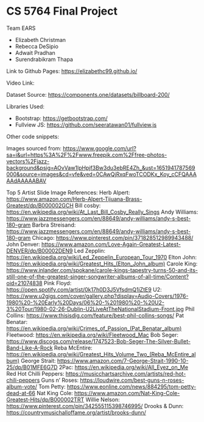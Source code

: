 # CS 5764 Final Project
Team EARS
* Elizabeth Christman
* Rebecca DeSipio
* Adwait Pradhan
* Surendrabikram Thapa

Link to Github Pages: https://elizabethc99.github.io/

Video Link: 

Dataset Source: https://components.one/datasets/billboard-200/

Libraries Used:
* Bootstrap: https://getbootstrap.com/
* Fullview JS: https://github.com/seeratawan01/fullview.js

Other code snippets: 


Images sourced from:
https://www.google.com/url?sa=i&url=https%3A%2F%2Fwww.freepik.com%2Ffree-photos-vectors%2Fjazz-background&psig=AOvVaw1lpHpjf3Bw3du3ebRE4Zh_&ust=1651941787569000&source=images&cd=vfe&ved=0CAwQjRxqFwoTCODKx_Koy_cCFQAAAAAdAAAAABAV



Top 5 Artist Slide Image References:
Herb Alpert: https://www.amazon.com/Herb-Alpert-Tijuana-Brass-Greatest/dp/B000002GCH
Bill cosby: https://en.wikipedia.org/wiki/At_Last_Bill_Cosby_Really_Sings
Andy Williams: https://www.jazzmessengers.com/en/88649/andy-williams/andy-s-best-180-gram 
Barbra Streisand: https://www.jazzmessengers.com/en/88649/andy-williams/andy-s-best-180-gram
Chicago: https://www.pinterest.com/pin/371828512989943488/
John Denver: https://www.amazon.com/Love-Again-Greatest-Latest-DENVER/dp/B00002DEN9 
Led Zepplin: https://en.wikipedia.org/wiki/Led_Zeppelin_European_Tour_1970
Elton John: https://en.wikipedia.org/wiki/Greatest_Hits_(Elton_John_album) 
Carole King: https://www.inlander.com/spokane/carole-kings-tapestry-turns-50-and-its-still-one-of-the-greatest-singer-songwriter-albums-of-all-time/Content?oid=21074838 
Pink Floyd: https://open.spotify.com/artist/0k17h0D3J5VfsdmQ1iZtE9 
U2: https://www.u2gigs.com/cover/gallery.php?display=Audio-Covers/1976-1980%20-%20Early%20Days/06%20-%201980%20-%20U2-3%20Tour/1980-02-26-Dublin-U2LiveAtTheNationalStadium-Front.jpg 
Phil Collins: https://www.thisisdig.com/feature/best-phil-collins-songs/ 
Pat Benatar: https://en.wikipedia.org/wiki/Crimes_of_Passion_(Pat_Benatar_album)
Fleetwood: https://en.wikipedia.org/wiki/Fleetwood_Mac
Bob Seger: https://www.discogs.com/release/1747523-Bob-Seger-The-Silver-Bullet-Band-Like-A-Rock
Reba McEntire: https://en.wikipedia.org/wiki/Greatest_Hits_Volume_Two_(Reba_McEntire_album) 
George Strait: https://www.amazon.com/7-George-Strait-1990-10-25/dp/B01MFE6G7D
2Pac: https://en.wikipedia.org/wiki/All_Eyez_on_Me 
Red Hot Chilli Peppers: https://musicchartsarchive.com/artists/red-hot-chili-peppers 
Guns n’ Roses: https://loudwire.com/best-guns-n-roses-album-vote/ 
Tom Petty: https://www.eonline.com/news/884295/tom-petty-dead-at-66 
Nat King Cole: https://www.amazon.com/Nat-King-Cole-Greatest-Hits/dp/B000002TRT 
Willie Nelson: https://www.pinterest.com/pin/342555115398746995/ 
Drooks & Dunn: https://countrymusichalloffame.org/artist/brooks-dunn/ 


